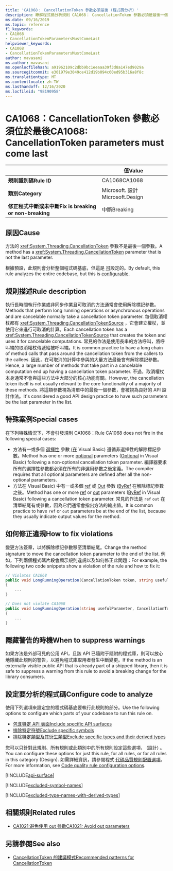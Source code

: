 ```yaml
---
title: 'CA1068： CancellationToken 參數必須最後 (程式碼分析) '
description: 瞭解程式碼分析規則 CA1068： CancellationToken 參數必須是最後一個
ms.date: 09/16/2019
ms.topic: reference
f1_keywords:
- CA1068
- CancellationTokenParametersMustComeLast
helpviewer_keywords:
- CA1068
- CancellationTokenParametersMustComeLast
author: mavasani
ms.author: mavasani
ms.openlocfilehash: a91962109c2dbb9bc1eeaaa39f3d8a147ed9029a
ms.sourcegitcommit: e301979e3049ce412d19b094c60ed95b316a8f8c
ms.translationtype: MT
ms.contentlocale: zh-TW
ms.lasthandoff: 12/16/2020
ms.locfileid: "98190958"
---
```

# <a name="ca1068-cancellationtoken-parameters-must-come-last"></a><span data-ttu-id="a2a49-103">CA1068：CancellationToken 參數必須位於最後</span><span class="sxs-lookup"><span data-stu-id="a2a49-103">CA1068: CancellationToken parameters must come last</span></span>

| | <span data-ttu-id="a2a49-104">值</span><span class="sxs-lookup"><span data-stu-id="a2a49-104">Value</span></span> |
|-|-|
| <span data-ttu-id="a2a49-105">**規則識別碼**</span><span class="sxs-lookup"><span data-stu-id="a2a49-105">**Rule ID**</span></span> |<span data-ttu-id="a2a49-106">CA1068</span><span class="sxs-lookup"><span data-stu-id="a2a49-106">CA1068</span></span>|
| <span data-ttu-id="a2a49-107">**類別**</span><span class="sxs-lookup"><span data-stu-id="a2a49-107">**Category**</span></span> |<span data-ttu-id="a2a49-108">Microsoft. 設計</span><span class="sxs-lookup"><span data-stu-id="a2a49-108">Microsoft.Design</span></span>|
| <span data-ttu-id="a2a49-109">**修正程式中斷或未中斷**</span><span class="sxs-lookup"><span data-stu-id="a2a49-109">**Fix is breaking or non-breaking**</span></span> |<span data-ttu-id="a2a49-110">中斷</span><span class="sxs-lookup"><span data-stu-id="a2a49-110">Breaking</span></span>|

## <a name="cause"></a><span data-ttu-id="a2a49-111">原因</span><span class="sxs-lookup"><span data-stu-id="a2a49-111">Cause</span></span>

<span data-ttu-id="a2a49-112">方法的 <xref:System.Threading.CancellationToken> 參數不是最後一個參數。</span><span class="sxs-lookup"><span data-stu-id="a2a49-112">A method has a <xref:System.Threading.CancellationToken> parameter that is not the last parameter.</span></span>

<span data-ttu-id="a2a49-113">根據預設，此規則會分析整個程式碼基底，但這是 [可](#configure-code-to-analyze)設定的。</span><span class="sxs-lookup"><span data-stu-id="a2a49-113">By default, this rule analyzes the entire codebase, but this is [configurable](#configure-code-to-analyze).</span></span>

## <a name="rule-description"></a><span data-ttu-id="a2a49-114">規則描述</span><span class="sxs-lookup"><span data-stu-id="a2a49-114">Rule description</span></span>

<span data-ttu-id="a2a49-115">執行長時間執行作業或非同步作業且可取消的方法通常會使用解除標記參數。</span><span class="sxs-lookup"><span data-stu-id="a2a49-115">Methods that perform long running operations or asynchronous operations and are cancelable normally take a cancellation token parameter.</span></span> <span data-ttu-id="a2a49-116">每個取消權杖都有 <xref:System.Threading.CancellationTokenSource> ，它會建立權杖，並使用它來進行可取消的計算。</span><span class="sxs-lookup"><span data-stu-id="a2a49-116">Each cancellation token has a <xref:System.Threading.CancellationTokenSource> that creates the token and uses it for cancelable computations.</span></span> <span data-ttu-id="a2a49-117">常見的作法是使用長串的方法呼叫，將呼叫端的取消權杖傳遞給被呼叫端。</span><span class="sxs-lookup"><span data-stu-id="a2a49-117">It is common practice to have a long chain of method calls that pass around the cancellation token from the callers to the callees.</span></span> <span data-ttu-id="a2a49-118">因此，在可取消的計算中參與的大量方法最後會有解除標記參數。</span><span class="sxs-lookup"><span data-stu-id="a2a49-118">Hence, a large number of methods that take part in a cancelable computation end up having a cancellation token parameter.</span></span> <span data-ttu-id="a2a49-119">不過，取消權杖本身通常不會與這些方法中大部分的核心功能有關。</span><span class="sxs-lookup"><span data-stu-id="a2a49-119">However, the cancellation token itself is not usually relevant to the core functionality of a majority of these methods.</span></span> <span data-ttu-id="a2a49-120">將這類參數視為清單中的最後一個參數，會被視為良好的 API 設計作法。</span><span class="sxs-lookup"><span data-stu-id="a2a49-120">It's considered a good API design practice to have such parameters be the last parameter in the list.</span></span>

## <a name="special-cases"></a><span data-ttu-id="a2a49-121">特殊案例</span><span class="sxs-lookup"><span data-stu-id="a2a49-121">Special cases</span></span>

<span data-ttu-id="a2a49-122">在下列特殊情況下，不會引發規則 CA1068：</span><span class="sxs-lookup"><span data-stu-id="a2a49-122">Rule CA1068 does not fire in the following special cases:</span></span>

- <span data-ttu-id="a2a49-123">方法有一或多個 [選擇性](../../../csharp/programming-guide/classes-and-structs/named-and-optional-arguments.md#optional-arguments) 參數 [ (在](../../../visual-basic/programming-guide/language-features/procedures/optional-parameters.md) Visual Basic) 遵循非選擇性的解除標記參數。</span><span class="sxs-lookup"><span data-stu-id="a2a49-123">Method has one or more [optional](../../../csharp/programming-guide/classes-and-structs/named-and-optional-arguments.md#optional-arguments) parameters ([Optional](../../../visual-basic/programming-guide/language-features/procedures/optional-parameters.md) in Visual Basic) following a non-optional cancellation token parameter.</span></span> <span data-ttu-id="a2a49-124">編譯器要求所有的選擇性參數都必須在所有的非選用參數之後定義。</span><span class="sxs-lookup"><span data-stu-id="a2a49-124">The compiler requires that all optional parameters are defined after all the non-optional parameters.</span></span>
- <span data-ttu-id="a2a49-125">方法在 Visual Basic) 中有一或多個 [ref](../../../csharp/language-reference/keywords/ref.md) 或 [Out](../../../csharp/language-reference/keywords/out-parameter-modifier.md) 參數 ([ByRef](../../../visual-basic/language-reference/modifiers/byref.md) 在解除標記參數之後。</span><span class="sxs-lookup"><span data-stu-id="a2a49-125">Method has one or more [ref](../../../csharp/language-reference/keywords/ref.md) or [out](../../../csharp/language-reference/keywords/out-parameter-modifier.md) parameters ([ByRef](../../../visual-basic/language-reference/modifiers/byref.md) in Visual Basic) following a cancellation token parameter.</span></span> <span data-ttu-id="a2a49-126">常見的作法是 `ref` `out` 在清單結尾有或參數，因為它們通常會指出方法的輸出值。</span><span class="sxs-lookup"><span data-stu-id="a2a49-126">It is common practice to have `ref` or `out` parameters be at the end of the list, because they usually indicate output values for the method.</span></span>

## <a name="how-to-fix-violations"></a><span data-ttu-id="a2a49-127">如何修正違規</span><span class="sxs-lookup"><span data-stu-id="a2a49-127">How to fix violations</span></span>

<span data-ttu-id="a2a49-128">變更方法簽章，以將解除標記參數移至清單結尾。</span><span class="sxs-lookup"><span data-stu-id="a2a49-128">Change the method signature to move the cancellation token parameter to the end of the list.</span></span> <span data-ttu-id="a2a49-129">例如，下列兩個程式碼片段會顯示規則違規以及如何修正此問題：</span><span class="sxs-lookup"><span data-stu-id="a2a49-129">For example, the following two code snippets show a violation of the rule and how to fix it:</span></span>

```csharp
// Violates CA1068
public void LongRunningOperation(CancellationToken token, string usefulParameter)
{
    ...
}
```

```csharp
// Does not violate CA1068
public void LongRunningOperation(string usefulParameter, CancellationToken token)
{
    ...
}
```

## <a name="when-to-suppress-warnings"></a><span data-ttu-id="a2a49-130">隱藏警告的時機</span><span class="sxs-lookup"><span data-stu-id="a2a49-130">When to suppress warnings</span></span>

<span data-ttu-id="a2a49-131">如果方法是外部可見的公用 API，且該 API 已隨附于隨附的程式庫，則可以放心地隱藏此規則的警告，以避免程式庫取用者發生中斷變更。</span><span class="sxs-lookup"><span data-stu-id="a2a49-131">If the method is an externally visible public API that is already part of a shipped library, then it is safe to suppress a warning from this rule to avoid a breaking change for the library consumers.</span></span>

## <a name="configure-code-to-analyze"></a><span data-ttu-id="a2a49-132">設定要分析的程式碼</span><span class="sxs-lookup"><span data-stu-id="a2a49-132">Configure code to analyze</span></span>

<span data-ttu-id="a2a49-133">使用下列選項來設定您的程式碼基底要執行此規則的部分。</span><span class="sxs-lookup"><span data-stu-id="a2a49-133">Use the following options to configure which parts of your codebase to run this rule on.</span></span>

- [<span data-ttu-id="a2a49-134">包含特定 API 表面</span><span class="sxs-lookup"><span data-stu-id="a2a49-134">Include specific API surfaces</span></span>](#include-specific-api-surfaces)
- [<span data-ttu-id="a2a49-135">排除特定符號</span><span class="sxs-lookup"><span data-stu-id="a2a49-135">Exclude specific symbols</span></span>](#exclude-specific-symbols)
- [<span data-ttu-id="a2a49-136">排除特定類型及其衍生類型</span><span class="sxs-lookup"><span data-stu-id="a2a49-136">Exclude specific types and their derived types</span></span>](#exclude-specific-types-and-their-derived-types)

<span data-ttu-id="a2a49-137">您可以只針對此規則、所有規則或此類別中的所有規則設定這些選項， (設計) 。</span><span class="sxs-lookup"><span data-stu-id="a2a49-137">You can configure these options for just this rule, for all rules, or for all rules in this category (Design).</span></span> <span data-ttu-id="a2a49-138">如需詳細資訊，請參閱程式 [代碼品質規則配置選項](../code-quality-rule-options.md)。</span><span class="sxs-lookup"><span data-stu-id="a2a49-138">For more information, see [Code quality rule configuration options](../code-quality-rule-options.md).</span></span>

[!INCLUDE[api-surface](~/includes/code-analysis/api-surface.md)]

[!INCLUDE[excluded-symbol-names](~/includes/code-analysis/excluded-symbol-names.md)]

[!INCLUDE[excluded-type-names-with-derived-types](~/includes/code-analysis/excluded-type-names-with-derived-types.md)]

## <a name="related-rules"></a><span data-ttu-id="a2a49-139">相關規則</span><span class="sxs-lookup"><span data-stu-id="a2a49-139">Related rules</span></span>

- [<span data-ttu-id="a2a49-140">CA1021:避免使用 out 參數</span><span class="sxs-lookup"><span data-stu-id="a2a49-140">CA1021: Avoid out parameters</span></span>](ca1021.md)

## <a name="see-also"></a><span data-ttu-id="a2a49-141">另請參閱</span><span class="sxs-lookup"><span data-stu-id="a2a49-141">See also</span></span>

- [<span data-ttu-id="a2a49-142">CancellationToken 的建議模式</span><span class="sxs-lookup"><span data-stu-id="a2a49-142">Recommended patterns for CancellationToken</span></span>](https://devblogs.microsoft.com/premier-developer/recommended-patterns-for-cancellationtoken/)
